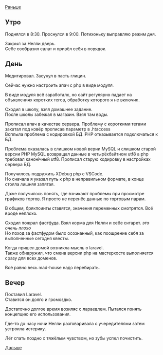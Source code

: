 [Раньше](2020.03.10.md)  
## Утро
Поднялся в 8:30. Проснулся в 9:00. Потихоньку выправляю режим дня.

Закрыл за Нелли дверь.  
Себе сообразил салат и привёл себя в порядок.
## День
Медитировал. Засунул в пасть глицин.

Сейчас нужно настроить апач с php в виде модуля.

В виде модуля всё заработало, но сайт регулярно падает на объявлениях коротких тегов, обработку которого я не включил.

Сходил в школу, взял домашнее задание.  
После школы забежал в магазин. Взял там воды.

Прописал апач в качестве сервера.
Проблему с короткими тегами закатал под ковёр прописав параметр в .htaccess  
Всплыла проблема с кодировкой БД. PHP отказывается подключаться к БД.

Проблема оказалась в слишком новой верии MySQL и слишком старой версии PHP MySQL возвращал данные в четырёхбайтном utf8 а php требовал канонiчный utf8. Прописал старую кодировку в настройках сервера БД.

Получилось подружить XDebug php с VSCode.   
Но сначала я указал путь к php в неправильном формате, в конце стояла лишняя запятая.

Даже получилось понять, где взникают проблемы при просмотре графиков торгов. Я просто не перенёс данные по торговым парам.

В общем, брякпоинты ставятся, значения переменных смотрятся. Всё вроде неплохо.

Сходил пожрал фастфуда. Взял корма для Нелли и себе сигарет. *это очень плохо*  
Но поход за фастфудом было осознанный, как поощрение себя за выполненные сегодня квесты.

Когда пришел домой возникла мысль о laravel.  
Также обнаружил, что смена версии php на мастерхосте выполняется сразу для всех доменов.

Всё равно весь mad-house надо перебирать.
## Вечер
Поставил Laravel.  
Ставится он долго и громоздко.

Достаточно долгое время возиляс с лараевлем. Пытался понять концепцию его использования.

Где-то до часу ночи Нелли разговаривала с учередителями затем устроила истерику.

Лёг спать поздно с тяжёлым чувством, но зубы успел почистить.

[Дальше](2020.03.12.md)